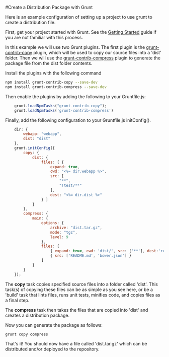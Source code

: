 #Create a Distribution Package with Grunt

Here is an example configuration of setting up a project to use grunt to create a distribution file.

First, get your project started with Grunt.  See the [Getting Started](http://gruntjs.com/getting-started) guide if you are not familiar with this process. 

In this example we will use two Grunt plugins.  The first plugin is the [grunt-contrib-copy](https://github.com/gruntjs/grunt-contrib-copy/) plugin, which will be used to copy our source files into a 'dist' folder.  Then we will use the [grunt-contrib-compress](https://github.com/gruntjs/grunt-contrib-compress/) plugin to generate the package file from the dist folder contents.

Install the plugins with the following command

``` sh
npm install grunt-contrib-copy --save-dev
npm install grunt-contrib-compress --save-dev
```

Then enable the plugins by adding the following to your Gruntfile.js:

``` javascript
	grunt.loadNpmTasks("grunt-contrib-copy");
	grunt.loadNpmTasks('grunt-contrib-compress')
```

Finally, add the following configuration to your Gruntfile.js initConfig().

``` javascript
    dir: {
        webapp: "webapp",
        dist: "dist"
    },
	grunt.initConfig({
        copy: {
            dist: {
                files: [ {
                    expand: true,
                    cwd: "<%= dir.webapp %>",
                    src: [
                        "**",
                        "!test/**"
                    ],
                    dest: "<%= dir.dist %>"
                } ]
            }
        },
	    compress: {
	        main: {
	            options: {
	                archive: "dist.tar.gz",
	                mode: "tgz",
	                level: 9
	            },
	            files: [
	                { expand: true, cwd: 'dist/', src: ['**'], dest:'resources'},
	                { src: ['README.md', 'bower.json'] }
	            ]
	        }
	    }
	});
```

The **copy** task copies specified source files into a folder called 'dist'.  This task(s) of copying these files can be as simple as you see here, or be a 'build' task that lints files, runs unit tests, minifies code, and copies files as a final step.

The **compress** task then takes the files that are copied into 'dist' and creates a distribution package.

Now you can generate the package as follows:

```sh
grunt copy compress
```

That's it!  You should now have a file called 'dist.tar.gz' which can be distributed and/or deployed to the repository.
